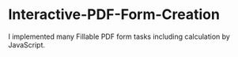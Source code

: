 # Interactive-PDF-Form-Creation
I implemented many Fillable PDF form tasks including calculation by JavaScript.
